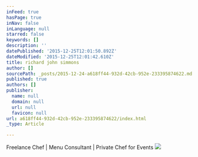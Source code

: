 ```yaml
---
inFeed: true
hasPage: true
inNav: false
inLanguage: null
starred: false
keywords: []
description: ''
datePublished: '2015-12-25T12:01:50.892Z'
dateModified: '2015-12-25T12:01:42.610Z'
title: richard john simmons
author: []
sourcePath: _posts/2015-12-24-a618ff44-932d-42cb-952e-233395874622.md
published: true
authors: []
publisher:
  name: null
  domain: null
  url: null
  favicon: null
url: a618ff44-932d-42cb-952e-233395874622/index.html
_type: Article

---
```

Freelance Chef  | Menu Consultant | Private Chef for Events ![](https://the-grid-user-content.s3-us-west-2.amazonaws.com/4ed9da73-4941-4bc9-aba3-8e8d223dbbf6.jpg)
